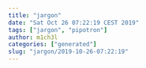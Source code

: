 ```yaml
---
title: "jargon"
date: "Sat Oct 26 07:22:19 CEST 2019"
tags: ["jargon", "pipotron"]
author: m1ch3l
categories: ["generated"]
slug: "jargon/2019-10-26-07:22:19"
---
```




